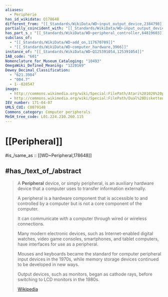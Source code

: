 ```yaml
---
aliases:
  - Peripherie
has_id_wikidata: Q178648
different_from: "[[_Standards/WikiData/WD~input_output_device,2384798]]"
partially_coincident_with: "[[_Standards/WikiData/WD~input_output_device,2384798]]"
has_part_s_: "[[_Standards/WikiData/WD~peripheral_controller,64819603]]"
subclass_of:
  - "[[_Standards/WikiData/WD~add_on,117670709]]"
  - "[[_Standards/WikiData/WD~computer_hardware,3966]]"
instance_of: "[[_Standards/WikiData/WD~Q125391054,125391054]]"
IAB_code: "601"
Nomenclature_for_Museum_Cataloging: "10493"
OmegaWiki_Defined_Meaning: "1220169"
Dewey_Decimal_Classification:
  - "621.3984"
  - "004.7"
  - 1--028547
image:
  - http://commons.wikimedia.org/wiki/Special:FilePath/Atari%201020%20plotter.jpg
  - http://commons.wikimedia.org/wiki/Special:FilePath/Dual%20Diskettenlaufwerk%20%285%2C25%20und%203%2C5%20Zoll%29.jpg
IEV_number: 171-04-07
UMLS_CUI: C0079148
Commons_category: Computer peripherals
MeSH_tree_code: L01.224.230.260.115
---
```


# [[Peripheral]] 

#is_/same_as :: [[WD~Peripheral,178648]] 

## #has_/text_of_/abstract 

> A **Peripheral**  device, or simply peripheral, is an auxiliary hardware device 
> that a computer uses to transfer information externally. 
> 
> A peripheral is a hardware component that is accessible to and controlled by a computer 
> but is not a core component of the computer. 
> 
> It can communicate with a computer through wired or wireless connections. 
> 
> Many modern electronic devices, such as Internet-enabled digital watches, 
> video game consoles, smartphones, and tablet computers, have interfaces for use as a peripheral.
>
> Mouses and keyboards became the standard for computer peripheral input devices in the 1970s, 
> while memory storage devices continued to be developed in new ways. 
> 
> Output devices, such as monitors, began as cathode rays, 
> before switching to LCD monitors in the 1980s.
>
> [Wikipedia](https://en.wikipedia.org/wiki/Peripheral) 

